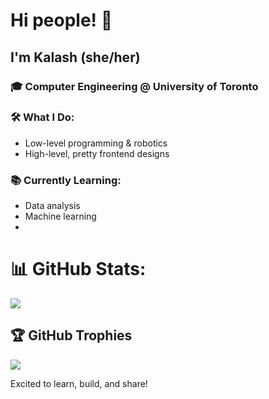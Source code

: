 # Hi people! 👋  

## I'm Kalash (she/her)  
### 🎓 Computer Engineering @ University of Toronto  

### 🛠️ What I Do:  
- Low-level programming & robotics  
- High-level, pretty frontend designs  

### 📚 Currently Learning:  
- Data analysis  
- Machine learning
- 
# 📊 GitHub Stats:
![](https://nirzak-streak-stats.vercel.app/?user=kalashb&theme=dark&hide_border=true)<br/>

## 🏆 GitHub Trophies
![](https://github-profile-trophy.vercel.app/?username=kalashb&theme=radical&no-frame=false&no-bg=true&margin-w=4)

Excited to learn, build, and share!  
